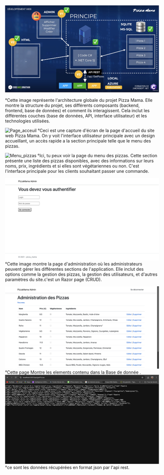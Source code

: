![Architecture](Architechture_complet_Pizza_Mama.png)

°Cette image représente l'architecture globale du projet Pizza Mama. Elle montre la structure du projet,
ses différents composants (backend, frontend, base de données) et comment ils interagissent.
Cela inclut les différentes couches (base de données, API, interface utilisateur) et les technologies utilisées.


![Page_acceuil](Accueil_PizzaMama.png)
°Ceci est une capture d'écran de la page d'accueil du site web  Pizza Mama. 
On y voit l'interface utilisateur principale avec un design accueillant, 
un accès rapide a la section principale telle que le menu des pizzas.


![Menu_pizzas](Menu_pizzasMama.png)
°Ici, tu peux voir la page du menu des pizzas. Cette section présente une liste des pizzas disponibles, 
avec des informations sur leurs noms, prix, 
ingrédients et si elles sont végétariennes ou non. 
C'est l'interface principale pour les clients souhaitant passer une commande.


![Admin](Admin_pizzaMama.png)
°Cette image montre la page d'administration où les administrateurs peuvent gérer les différentes sections de l'application. Elle inclut des options comme la gestion des pizzas, la gestion des utilisateurs, et d'autres paramètres du site.c'est un Razor page (CRUD).


![DB](Gestion_Pizzas.png)
°Cette page Montre les elements contenu dans la Base de donnée . 
![API_REST](APIRestPizzas_Mama.png)
°ce sont les données récupérées  en format json par l'api rest.

